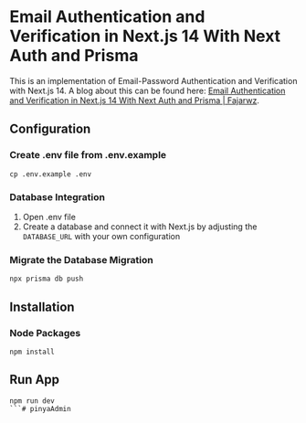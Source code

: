 # Email Authentication and Verification in Next.js 14 With Next Auth and Prisma
This is an implementation of Email-Password Authentication and Verification with Next.js 14. A blog about this can be found here: [Email Authentication and Verification in Next.js 14 With Next Auth and Prisma | Fajarwz](https://fajarwz.com/blog/email-authentication-and-verification-in-nextjs-14-with-next-auth-and-prisma/).

## Configuration

### Create .env file from .env.example

```
cp .env.example .env
```

### Database Integration
1. Open .env file
2. Create a database and connect it with Next.js by adjusting the `DATABASE_URL` with your own configuration

### Migrate the Database Migration

```
npx prisma db push
```

## Installation

### Node Packages 
```
npm install
```

## Run App
```
npm run dev
```# pinyaAdmin
